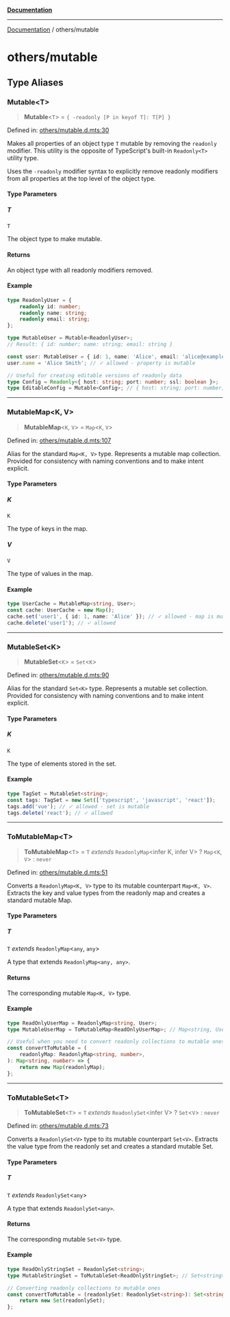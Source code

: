 [**Documentation**](../README.md)

---

[Documentation](../README.md) / others/mutable

# others/mutable

## Type Aliases

### Mutable\<T\>

> **Mutable**\<`T`\> = `{ -readonly [P in keyof T]: T[P] }`

Defined in: [others/mutable.d.mts:30](https://github.com/noshiro-pf/ts-type-forge/blob/main/src/others/mutable.d.mts#L30)

Makes all properties of an object type `T` mutable by removing the `readonly` modifier.
This utility is the opposite of TypeScript's built-in `Readonly<T>` utility type.

Uses the `-readonly` modifier syntax to explicitly remove readonly modifiers
from all properties at the top level of the object type.

#### Type Parameters

##### T

`T`

The object type to make mutable.

#### Returns

An object type with all readonly modifiers removed.

#### Example

```ts
type ReadonlyUser = {
    readonly id: number;
    readonly name: string;
    readonly email: string;
};

type MutableUser = Mutable<ReadonlyUser>;
// Result: { id: number; name: string; email: string }

const user: MutableUser = { id: 1, name: 'Alice', email: 'alice@example.com' };
user.name = 'Alice Smith'; // ✓ allowed - property is mutable

// Useful for creating editable versions of readonly data
type Config = Readonly<{ host: string; port: number; ssl: boolean }>;
type EditableConfig = Mutable<Config>; // { host: string; port: number; ssl: boolean }
```

---

### MutableMap\<K, V\>

> **MutableMap**\<`K`, `V`\> = `Map`\<`K`, `V`\>

Defined in: [others/mutable.d.mts:107](https://github.com/noshiro-pf/ts-type-forge/blob/main/src/others/mutable.d.mts#L107)

Alias for the standard `Map<K, V>` type. Represents a mutable map collection.
Provided for consistency with naming conventions and to make intent explicit.

#### Type Parameters

##### K

`K`

The type of keys in the map.

##### V

`V`

The type of values in the map.

#### Example

```ts
type UserCache = MutableMap<string, User>;
const cache: UserCache = new Map();
cache.set('user1', { id: 1, name: 'Alice' }); // ✓ allowed - map is mutable
cache.delete('user1'); // ✓ allowed
```

---

### MutableSet\<K\>

> **MutableSet**\<`K`\> = `Set`\<`K`\>

Defined in: [others/mutable.d.mts:90](https://github.com/noshiro-pf/ts-type-forge/blob/main/src/others/mutable.d.mts#L90)

Alias for the standard `Set<K>` type. Represents a mutable set collection.
Provided for consistency with naming conventions and to make intent explicit.

#### Type Parameters

##### K

`K`

The type of elements stored in the set.

#### Example

```ts
type TagSet = MutableSet<string>;
const tags: TagSet = new Set(['typescript', 'javascript', 'react']);
tags.add('vue'); // ✓ allowed - set is mutable
tags.delete('react'); // ✓ allowed
```

---

### ToMutableMap\<T\>

> **ToMutableMap**\<`T`\> = `T` _extends_ `ReadonlyMap`\<infer K, infer V\> ? `Map`\<`K`, `V`\> : `never`

Defined in: [others/mutable.d.mts:51](https://github.com/noshiro-pf/ts-type-forge/blob/main/src/others/mutable.d.mts#L51)

Converts a `ReadonlyMap<K, V>` type to its mutable counterpart `Map<K, V>`.
Extracts the key and value types from the readonly map and creates a standard mutable Map.

#### Type Parameters

##### T

`T` _extends_ `ReadonlyMap`\<`any`, `any`\>

A type that extends `ReadonlyMap<any, any>`.

#### Returns

The corresponding mutable `Map<K, V>` type.

#### Example

```ts
type ReadOnlyUserMap = ReadonlyMap<string, User>;
type MutableUserMap = ToMutableMap<ReadOnlyUserMap>; // Map<string, User>

// Useful when you need to convert readonly collections to mutable ones
const convertToMutable = (
    readonlyMap: ReadonlyMap<string, number>,
): Map<string, number> => {
    return new Map(readonlyMap);
};
```

---

### ToMutableSet\<T\>

> **ToMutableSet**\<`T`\> = `T` _extends_ `ReadonlySet`\<infer V\> ? `Set`\<`V`\> : `never`

Defined in: [others/mutable.d.mts:73](https://github.com/noshiro-pf/ts-type-forge/blob/main/src/others/mutable.d.mts#L73)

Converts a `ReadonlySet<V>` type to its mutable counterpart `Set<V>`.
Extracts the value type from the readonly set and creates a standard mutable Set.

#### Type Parameters

##### T

`T` _extends_ `ReadonlySet`\<`any`\>

A type that extends `ReadonlySet<any>`.

#### Returns

The corresponding mutable `Set<V>` type.

#### Example

```ts
type ReadOnlyStringSet = ReadonlySet<string>;
type MutableStringSet = ToMutableSet<ReadOnlyStringSet>; // Set<string>

// Converting readonly collections to mutable ones
const convertToMutable = (readonlySet: ReadonlySet<string>): Set<string> => {
    return new Set(readonlySet);
};
```

